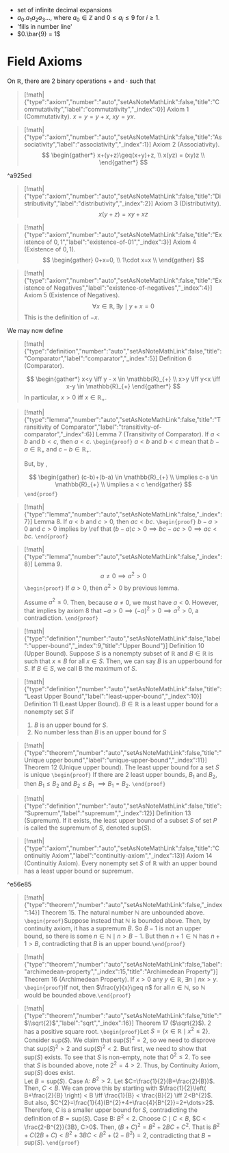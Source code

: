 - set of infinite decimal expansions
- $a_{0}.a_{1}a_{2}a_{3}\dots$, where $a_{0}\in\mathbb{Z}$ and $0\leq a_{i}\leq 9$ for $i\geq 1$.
- 'fills in number line'
- $0.\bar{9} = 1$

# Field Axioms

On $\mathbb{R}$, there are 2 binary operations $+$ and $\cdot$ such that 

> [!math|{"type":"axiom","number":"auto","setAsNoteMathLink":false,"title":"Commutativity","label":"commutativity","_index":0}] Axiom 1 (Commutativity).
> $x=y=y+x$, $xy = yx$.

> [!math|{"type":"axiom","number":"auto","setAsNoteMathLink":false,"title":"Associativity","label":"associativity","_index":1}] Axiom 2 (Associativity).
> $$
> \begin{gather*}
> x+(y+z)\geq(x+y)+z, \\
> x(yz) = (xy)z \\
> \end{gather*}
> $$ 

^a925ed

> [!math|{"type":"axiom","number":"auto","setAsNoteMathLink":false,"title":"Distributivity","label":"distributivity","_index":2}] Axiom 3 (Distributivity).
> $$
>x(y+z)=xy+xz
>$$

> [!math|{"type":"axiom","number":"auto","setAsNoteMathLink":false,"title":"Existence of $0,1$","label":"existence-of-01","_index":3}] Axiom 4 (Existence of $0,1$).
> $$
> \begin{gather}
> 0+x=0,  \\
> 1\cdot x=x \\
> \end{gather} 
> $$

> [!math|{"type":"axiom","number":"auto","setAsNoteMathLink":false,"title":"Existence of Negatives","label":"existence-of-negatives","_index":4}] Axiom 5 (Existence of Negatives).
> $$
> \forall x \in \mathbb{R}, \exists y \mid y + x = 0
> $$
> This is the definition of $-x$.

We may now define

> [!math|{"type":"definition","number":"auto","setAsNoteMathLink":false,"title":"Comparator","label":"comparator","_index":5}] Definition 6 (Comparator).
> 
> $$
> \begin{gather*}
> x<y \iff y - x \in \mathbb{R}_{+} \\
> x>y \iff y<x \iff x-y \in \mathbb{R}_{+}
> \end{gather*}
> $$
In particular, $x>0$ iff $x \in \mathbb{R}_{+}$.

> [!math|{"type":"lemma","number":"auto","setAsNoteMathLink":false,"title":"Transitivity of Comparator","label":"transitivity-of-comparator","_index":6}] Lemma 7 (Transitivity of Comparator).
> If $a<b$ and $b<c$, then $a<c$. 
> `\begin{proof}`
> $a<b$ and $b<c$ mean that $b-a\in \mathbb{R}_{+}$ and $c-b\in\mathbb{R}_{+}$.
> 
> But, by , 
> 
> $$
> \begin{gather}
> (c-b)+(b-a) \in \mathbb{R}_{+} \\
> \implies c-a \in \mathbb{R}_{+} \\
> \implies a < c
> \end{gather}
> $$
> `\end{proof}`

> [!math|{"type":"lemma","number":"auto","setAsNoteMathLink":false,"_index":7}] Lemma 8.
> If $a<b$ and $c>0$, then $ac<bc$.
> `\begin{proof}`
> $b-a>0$ and $c>0$ implies by \ref that $(b-a)c>0 \implies bc-ac>0 \implies ac<bc$.
> `\end{proof}`

> [!math|{"type":"lemma","number":"auto","setAsNoteMathLink":false,"_index":8}] Lemma 9.
> $$
> a\neq 0\implies a^{2}>0
> $$
> `\begin{proof}`
> If $a>0$, then $a^{2}>0$ by previous lemma. 
> 
> Assume $a^{2}\leq0$. Then, because $a\neq 0$, we must have $a<0$. However, that implies by axiom 8 that $-a>0 \implies (-a)^{2}>0 \implies a^{2}>0$, a contradiction.
> `\end{proof}`

> [!math|{"type":"definition","number":"auto","setAsNoteMathLink":false,"label":"upper-bound","_index":9,"title":"Upper Bound"}] Definition 10 (Upper Bound).
>Suppose $S$ is a nonempty subset of $\mathbb{R}$ and $B \in \mathbb{R}$ is such that $x\leq B$ for all $x \in S$. Then, we can say $B$ is an upperbound for $S$. If $B \in S$, we call B the maximum of $S$.

> [!math|{"type":"definition","number":"auto","setAsNoteMathLink":false,"title":"Least Upper Bound","label":"least-upper-bound","_index":10}] Definition 11 (Least Upper Bound).
> $B \in \mathbb{R}$ is a least upper bound for a nonempty set $S$ if 
> 
> 1. $B$ is an upper bound for $S$.
> 2. No number less than $B$ is an upper bound for $S$

> [!math|{"type":"theorem","number":"auto","setAsNoteMathLink":false,"title":"Unique upper bound","label":"unique-upper-bound","_index":11}] Theorem 12 (Unique upper bound).
> The least upper bound for a set $S$ is unique
> `\begin{proof}`
> If there are 2 least upper bounds, $B_{1}$ and $B_{2}$, then $B_{1}\leq B_{2}$ and $B_{2}\leq B_{1}$ $\implies B_{1}=B_{2}$.
> `\end{proof}`

> [!math|{"type":"definition","number":"auto","setAsNoteMathLink":false,"title":"Supremum","label":"supremum","_index":12}] Definition 13 (Supremum).
> If it exists, the least upper bound of a subset $S$ of set $P$ is called the supremum of $S$, denoted $\text{sup}(S)$. 

> [!math|{"type":"axiom","number":"auto","setAsNoteMathLink":false,"title":"Continuitiy Axiom","label":"continuitiy-axiom","_index":13}] Axiom 14 (Continuitiy Axiom).
> Every nonempty set $S$ of $\mathbb{R}$ with an upper bound has a least upper bound or supremum.

^e56e85

> [!math|{"type":"theorem","number":"auto","setAsNoteMathLink":false,"_index":14}] Theorem 15.
> The natural number $\mathbb{N}$ are unbounded above.
> `\begin{proof}`Suppose instead that $\mathbb{N}$ is bounded above. Then, by continuity axiom, it has a supremum $B$. So $B-1$ is not an upper bound, so there is some $n \in \mathbb{N} \mid n>B-1$. But then $n+1\in\mathbb{N}$ has $n+1>B$, contradicting that $B$ is an upper bound.`\end{proof}`

> [!math|{"type":"theorem","number":"auto","setAsNoteMathLink":false,"label":"archimedean-property","_index":15,"title":"Archimedean Property"}] Theorem 16 (Archimedean Property).
> If $x>0$ any $y\in\mathbb{R}$, $\exists n \mid nx>y$.
> `\begin{proof}`If not, then $\frac{y}{x}\geq n$ for all $n\in \mathbb{N}$, so $\mathbb{N}$ would be bounded above.`\end{proof}`

> [!math|{"type":"theorem","number":"auto","setAsNoteMathLink":false,"title":"$\\sqrt{2}$","label":"sqrt","_index":16}] Theorem 17 ($\sqrt{2}$).
> 2 has a positive square root.
> `\begin{proof}`Let $S=\{ x \in \mathbb{R} \mid x^{2}\leq 2 \}$. Consider $\text{sup}(S)$. We claim that $\text{sup}(S)^{2}=2$, so we need to disprove that $\text{sup}(S)^{2} > 2$ and $\text{sup}(S)^{2}<2$. But first, we need to show that $\text{sup}(S)$ exists. To see that $S$ is non-empty, note that $0^{2}\leq 2$. To see that $S$ is bounded above, note $2^{2}=4>2$. Thus, by Continuity Axiom, $\text{sup}(S)$ does exist.  
> Let $B=\text{sup}(S)$. 
> Case A: $B^{2}>2$.
> Let $C=\frac{1}{2}(B+\frac{2}{B})$. Then, $C<B$. We can prove this by starting with $\frac{1}{2}\left( B+\frac{2}{B} \right) < B \iff \frac{1}{B} < \frac{B}{2} \iff 2<B^{2}$. But also, $C^{2}=\frac{1}{4}(B^{2}+4+\frac{4}{B^{2}}=2+\dots>2$. Therefore, $C$ is a smaller upper bound for $S$, contradicting the definition of $B=\text{sup}(S)$.
> Case B: $B^{2} < 2$. 
> Choose $C\mid C<B$, $C < \frac{2-B^{2}}{3B}, C>0$. Then, $(B+C)^{2}=B^{2}+2BC+C^{2}$. That is $B^{2}+C(2B+C)<B^{2}+3BC<B^{2}+(2-B^{2})=2$, contradicting that $B=\text{sup}(S)$. 
> `\end{proof}`